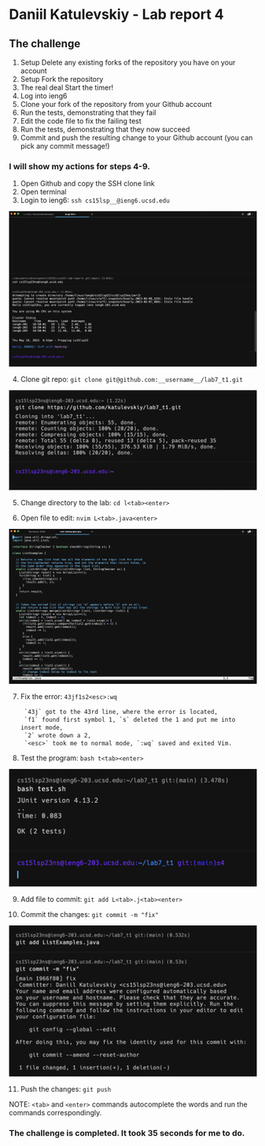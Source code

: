 # Daniil Katulevskiy - Lab report 4

## The challenge
1. Setup Delete any existing forks of the repository you have on your account
2. Setup Fork the repository
3. The real deal Start the timer!
4. Log into ieng6
5. Clone your fork of the repository from your Github account
6. Run the tests, demonstrating that they fail
7. Edit the code file to fix the failing test
8. Run the tests, demonstrating that they now succeed
9. Commit and push the resulting change to your Github account (you can pick any commit message!)

### I will show my actions for steps 4-9.

1. Open Github and copy the SSH clone link
2. Open terminal
3. Login to ieng6: `ssh cs15lsp__@ieng6.ucsd.edu`

![Image](ssh-ieng6.png)

4. Clone git repo: `git clone git@github.com:__username__/lab7_t1.git`

![Image](git-clone.png)

5. Change directory to the lab: `cd l<tab><enter>`

6. Open file to edit: `nvim L<tab>.java<enter>`

![Image](inside-vim-1.png)

7. Fix the error: `43jf1s2<esc>:wq`

        `43j` got to the 43rd line, where the error is located, 
        `f1` found first symbol 1, `s` deleted the 1 and put me into insert mode, 
        `2` wrote down a 2,
        `<esc>` took me to normal mode, `:wq` saved and exited Vim.

8. Test the program: `bash t<tab><enter>`

![Image](test-junit.png)

9. Add file to commit: `git add L<tab>.j<tab><enter>`

10. Commit the changes: `git commit -m "fix"`

![Image](git-commit.png)

11. Push the changes: `git push`

NOTE: `<tab>` and `<enter>` commands autocomplete the words and run the commands correspondingly.

### The challenge is completed. It took 35 seconds for me to do.


